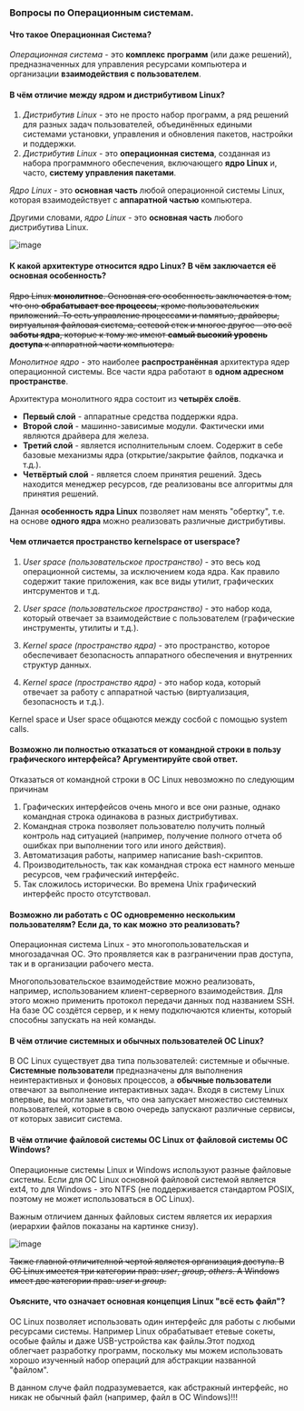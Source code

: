 ### Вопросы по Операционным системам.

#### Что такое Операционная Система?
*Операционная система* - это **комплекс программ** (или даже решений), предназначенных для управления ресурсами компьютера и организации **взаимодействия с пользователем**.

#### В чём отличие между ядром и дистрибутивом Linux?
1. *Дистрибутив Linux* - это не просто набор программ, а ряд решений для разных задач пользователей, объединённых едиными системами установки, управления и обновления пакетов, настройки и поддержки.
2. *Дистрибутив Linux* - это **операционная система**, созданная из набора программного обеспечения, включающего **ядро Linux** и, часто, **систему управления пакетами**.

*Ядро Linux* - это **основная часть** любой операционной системы Linux, которая взаимодействует с **аппаратной частью** компьютера.

Другими словами, *ядро Linux* - это **основная часть** любого дистрибутива Linux.

![image](https://user-images.githubusercontent.com/57217014/194370719-99cb122b-da93-421d-8912-240826ccba22.png)

#### К какой архитектуре относится ядро Linux? В чём заключается её основная особенность?

~~Ядро Linux **монолитное**. Основная его особенность заключается в том, что оно **обрабатывает все процессы**, кроме пользовательских приложений. То есть управление процессами и памятью, драйверы, виртуальная файловая система, сетевой стек и многое другое – это всё **заботы ядра**, которые к тому же имеют **самый высокий уровень доступа** к аппаратной части компьютера.~~

*Монолитное ядро* - это наиболее **распространённая** архитектура ядер операционной системы. Все части ядра работают в **одном адресном пространстве**.

Архитектура монолитного ядра состоит из **четырёх слоёв**.
- **Первый слой** - аппаратные средства поддержки ядра.
- **Второй слой** - машинно-зависимые модули. Фактически ими являются драйвера для железа.
- **Третий слой** - является исполнительным слоем. Содержит в себе базовые механизмы ядра (открытие/закрытие файлов, подкачка и т.д.).
- **Четвёртый слой** - является слоем принятия решений. Здесь находится менеджер ресурсов, где реализованы все алгоритмы для принятия решений.

Данная **особенность ядра Linux** позволяет нам менять "обертку", т.е. на основе **одного ядра** можно реализовать различные дистрибутивы. 

#### Чем отличается пространство kernelspace от userspace?

1. *User space (пользовательское пространство)* - это весь код операционной системы, за исключением кода ядра. Как правило содержит такие приложения, как все виды утилит, графических интсрументов и т.д.
2. *User space (пользовательское пространство)* - это набор кода, который отвечает за взаимодействие с пользователем (графические инструменты, утилиты и т.д.).

1. *Kernel space (пространство ядра)* - это пространство, которое обеспечивает безопасность аппаратного обеспечения и внутренних структур данных.
2. *Kernel space (пространство ядра)* - это набор кода, который отвечает за работу с аппаратной частью (виртуализация, безопасность и т.д.).

Kernel space и User space общаются между сосбой с помощью system calls.

#### Возможно ли полностью отказаться от командной строки в пользу графического интерфейса? Аргументируйте свой ответ.

Отказаться от командной строки в ОС Linux невозможно по следующим причинам
1. Графических интерфейсов очень много и все они разные, однако командная строка одинакова в разных дистрибутивах.
2. Командная строка позволяет пользователю получить полный контроль над ситуацией (например, получение полного отчета об ошибках при выполнении того или иного действия).
3. Автоматизация работы, например написание bash-скриптов.
4. Производительность, так как командная строка ест намного меньше ресурсов, чем графический интерфейс.
5. Так сложилось исторически. Во времена Unix графический интерфейс просто отсутствовал.

#### Возможно ли работать с ОС одновременно нескольким пользователям? Если да, то как можно это реализовать?

Операционная система Linux - это многопользовательская и многозадачная ОС. Это проявляется как в разграничении прав доступа, так и в организации рабочего места.

Многопользовательское взаимодействие можно реализовать, например, использованием клиент-серверного взаимодействия. Для этого можно применить протокол передачи данных под названием SSH. На базе ОС создётся сервер, и к нему подключаются клиенты, который способны запускать на ней команды.

#### В чём отличие системных и обычных пользователей ОС Linux?

В ОС Linux существует два типа пользователей: системные и обычные. **Системные пользователи** предназначены для выполнения неинтерактивных и фоновых процессов, а **обычные пользователи** отвечают за выполнение интерактивных задач. Входя в систему Linux впервые, вы могли заметить, что она запускает множество системных пользователей, которые в свою очередь запускают различные сервисы, от которых зависит система.

#### В чём отличие файловой системы ОС Linux от файловой системы ОС Windows?

Операционные системы Linux и Windows используют разные файловые системы. Если для ОС Linux основной файловой системой является ext4, то для Windows - это NTFS (не поддерживается стандартом POSIX, поэтому не может использоваться в ОС Linux).

Важным отличием данных файловых систем является их иерархия (иерархии файлов показаны на картинке снизу).

![image](https://user-images.githubusercontent.com/57217014/194385133-0dbf4c72-c11e-4da5-b69d-e4a0be2b104c.png)

~~Также главной отличителной чертой является организация доступа. В ОС Linux имеется три категории прав: *user*, *group*, *others*. А Windows имеет две категории прав: *user* и *group*.~~

#### Оъясните, что означает основная концепция Linux "всё есть файл"?

ОС Linux позволяет использовать один интерфейс для работы с любыми ресурсами системы. Например Linux обрабатывает етевые сокеты, особые файлы и даже USB-устройства как файлы.Этот подход облегчает разработку программ, поскольку мы можем использовать хорошо изученный набор операций для абстракции названной "файлом".

В данном случе файл подразумевается, как абстракный интерфейс, но никак не обычный файл (например, файл в ОС Windows)!!!
